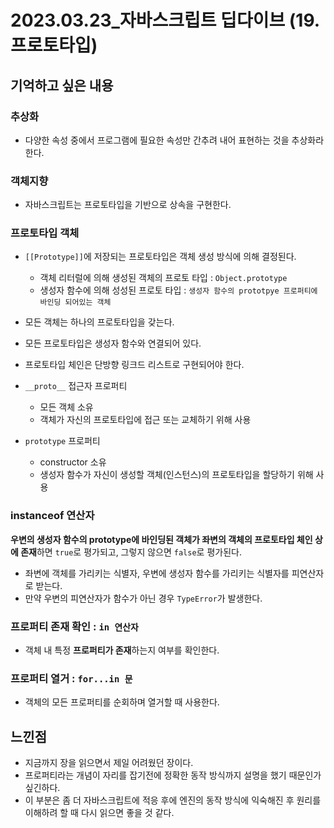 # 2023.03.23_자바스크립트 딥다이브 (19. 프로토타입)

## 기억하고 싶은 내용

### 추상화

- 다양한 속성 중에서 프로그램에 필요한 속성만 간추려 내어 표현하는 것을 추상화라 한다.



### 객체지향

- 자바스크립트는 프로토타입을 기반으로 상속을 구현한다.



### 프로토타입 객체

- `[[Prototype]]`에 저장되는 프로토타입은 객체 생성 방식에 의해 결정된다.
  - 객체 리터럴에 의해 생성된 객체의 프로토 타입 : `Object.prototype`
  - 생성자 함수에 의해 성성된 프로토 타입 : `생성자 함수의 prototpye 프로퍼티에 바인딩 되어있는 객체`
- 모든 객체는 하나의 프로토타입을 갖는다.
- 모든 프로토타입은 생성자 함수와 연결되어 있다.

- 프로토타입 체인은 단방향 링크드 리스트로 구현되어야 한다.
- `__proto__`  접근자 프로퍼티
  - 모든 객체 소유
  - 객체가 자신의 프로토타입에 접근 또는 교체하기 위해 사용
- `prototype` 프로퍼티
  - constructor 소유
  - 생성자 함수가 자신이 생성할 객체(인스턴스)의 프로토타입을 할당하기 위해 사용



### instanceof 연산자

**우변의 생성자 함수의 prototype에 바인딩된 객체가 좌변의 객체의 프로토타입 체인 상에 존재**하면 `true`로 평가되고, 그렇지 않으면 `false`로 평가된다.  

- 좌변에 객체를 가리키는 식별자, 우변에 생성자 함수를 가리키는 식별자를 피연산자로 받는다.
- 만약 우변의 피연산자가 함수가 아닌 경우 `TypeError`가 발생한다.



### 프로퍼티 존재 확인 : `in 연산자`

- 객체 내 특정 **프로퍼티가 존재**하는지 여부를 확인한다.



### 프로퍼티 열거 : `for...in 문`

- 객체의 모든 프로퍼티를 순회하며 열거할 때 사용한다.





## 느낀점

- 지금까지 장을 읽으면서 제일 어려웠던 장이다.
- 프로퍼티라는 개념이 자리를 잡기전에 정확한 동작 방식까지 설명을 했기 때문인가 싶긴하다.
- 이 부분은 좀 더 자바스크립트에 적응 후에 엔진의 동작 방식에 익숙해진 후 원리를 이해하려 할 때 다시 읽으면 좋을 것 같다.